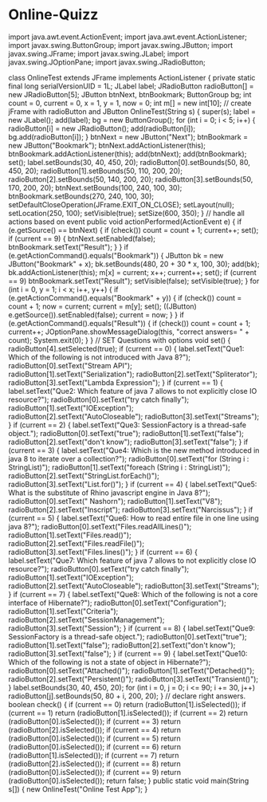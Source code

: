 # Online-Quizz
import java.awt.event.ActionEvent;
import java.awt.event.ActionListener;
import javax.swing.ButtonGroup;
import javax.swing.JButton;
import javax.swing.JFrame;
import javax.swing.JLabel;
import javax.swing.JOptionPane;
import javax.swing.JRadioButton;

class OnlineTest extends JFrame implements ActionListener 
{
	private static final long serialVersionUID = 1L;
        JLabel label;
	JRadioButton radioButton[] = new JRadioButton[5];
	JButton btnNext, btnBookmark;
	ButtonGroup bg;
	int count = 0, current = 0, x = 1, y = 1, now = 0;
	int m[] = new int[10];
       // create jFrame with radioButton and JButton
	OnlineTest(String s) {
		super(s);
		label = new JLabel();
		add(label);
		bg = new ButtonGroup();
		for (int i = 0; i < 5; i++) {
			radioButton[i] = new JRadioButton();
			add(radioButton[i]);
			bg.add(radioButton[i]);
		}
		btnNext = new JButton("Next");
		btnBookmark = new JButton("Bookmark");
		btnNext.addActionListener(this);
		btnBookmark.addActionListener(this);
		add(btnNext);
		add(btnBookmark);
		set();
		label.setBounds(30, 40, 450, 20);
		radioButton[0].setBounds(50, 80, 450, 20);
		radioButton[1].setBounds(50, 110, 200, 20);
		radioButton[2].setBounds(50, 140, 200, 20);
		radioButton[3].setBounds(50, 170, 200, 20);
		btnNext.setBounds(100, 240, 100, 30);
		btnBookmark.setBounds(270, 240, 100, 30);
		setDefaultCloseOperation(JFrame.EXIT_ON_CLOSE);
		setLayout(null);
		setLocation(250, 100);
		setVisible(true);
		setSize(600, 350);
	}
        // handle all actions based on event
	public void actionPerformed(ActionEvent e) {
		if (e.getSource() == btnNext) {
			if (check())
				count = count + 1;
			current++;
			set();
			if (current == 9) {
				btnNext.setEnabled(false);
				btnBookmark.setText("Result");
			}
		}
		if (e.getActionCommand().equals("Bookmark")) {
			JButton bk = new JButton("Bookmark" + x);
			bk.setBounds(480, 20 + 30 * x, 100, 30);
			add(bk);
			bk.addActionListener(this);
			m[x] = current;
			x++;
			current++;
			set();
			if (current == 9)
				btnBookmark.setText("Result");
			setVisible(false);
			setVisible(true);
		}
		for (int i = 0, y = 1; i < x; i++, y++) {
			if (e.getActionCommand().equals("Bookmark" + y)) {
				if (check())
					count = count + 1;
				now = current;
				current = m[y];
				set();
				((JButton) e.getSource()).setEnabled(false);
				current = now;
			}
		}
             if (e.getActionCommand().equals("Result")) {
			if (check())
				count = count + 1;
			current++;
			JOptionPane.showMessageDialog(this, "correct answers= " + count);
			System.exit(0);
		}
	}
       // SET Questions with options
	void set() {
		radioButton[4].setSelected(true);
		if (current == 0) {
			label.setText("Que1:  Which of the following is not introduced with Java 8?");
			radioButton[0].setText("Stream API");
			radioButton[1].setText("Serialization");
			radioButton[2].setText("Spliterator");
			radioButton[3].setText("Lambda Expression");
		}
		if (current == 1) {
			label.setText("Que2:  Which feature of java 7 allows to not explicitly close IO resource?");
			radioButton[0].setText("try catch finally");
			radioButton[1].setText("IOException");
			radioButton[2].setText("AutoCloseable");
			radioButton[3].setText("Streams");
		}
		if (current == 2) {
			label.setText("Que3: SessionFactory is a thread-safe object.");
			radioButton[0].setText("true");
			radioButton[1].setText("false");
			radioButton[2].setText("don't know");
			radioButton[3].setText("false");
		}
		if (current == 3) {
			label.setText("Que4: Which is the new method introduced in java 8 to iterate over a collection?");
			radioButton[0].setText("for (String i : StringList)");
			radioButton[1].setText("foreach (String i : StringList)");
			radioButton[2].setText("StringList.forEach()");
			radioButton[3].setText("List.for()");
		}
		if (current == 4) {
			label.setText("Que5:  What is the substitute of Rhino javascript engine in Java 8?");
			radioButton[0].setText(" Nashorn");
			radioButton[1].setText("V8");
			radioButton[2].setText("Inscript");
			radioButton[3].setText("Narcissus");
		}
		if (current == 5) {
			label.setText("Que6: How to read entire file in one line using java 8?");
			radioButton[0].setText("Files.readAllLines()");
			radioButton[1].setText("Files.read()");
			radioButton[2].setText("Files.readFile()");
			radioButton[3].setText("Files.lines()");
		}
		if (current == 6) {
			label.setText("Que7:  Which feature of java 7 allows to not explicitly close IO resource?");
			radioButton[0].setText("try catch finally");
			radioButton[1].setText("IOException");
			radioButton[2].setText("AutoCloseable");
			radioButton[3].setText("Streams");
		}
		if (current == 7) {
			label.setText("Que8:  Which of the following is not a core interface of Hibernate?");
			radioButton[0].setText("Configuration");
			radioButton[1].setText("Criteria");
			radioButton[2].setText("SessionManagement");
			radioButton[3].setText("Session");
		}
		if (current == 8) {
			label.setText("Que9: SessionFactory is a thread-safe object.");
			radioButton[0].setText("true");
			radioButton[1].setText("false");
			radioButton[2].setText("don't know");
			radioButton[3].setText("false");
		}
		if (current == 9) {
			label.setText("Que10: Which of the following is not a state of object in Hibernate?");
			radioButton[0].setText("Attached()");
			radioButton[1].setText("Detached()");
			radioButton[2].setText("Persistent()");
			radioButton[3].setText("Transient()");
		}
		label.setBounds(30, 40, 450, 20);
		for (int i = 0, j = 0; i <= 90; i += 30, j++)
			radioButton[j].setBounds(50, 80 + i, 200, 20);
	}
        // declare right answers.
	boolean check() {
		if (current == 0)
			return (radioButton[1].isSelected());
		if (current == 1)
			return (radioButton[1].isSelected());
		if (current == 2)
			return (radioButton[0].isSelected());
		if (current == 3)
			return (radioButton[2].isSelected());
		if (current == 4)
			return (radioButton[0].isSelected());
		if (current == 5)
			return (radioButton[0].isSelected());
		if (current == 6)
			return (radioButton[1].isSelected());
		if (current == 7)
			return (radioButton[2].isSelected());
		if (current == 8)
			return (radioButton[0].isSelected());
		if (current == 9)
			return (radioButton[0].isSelected());
		return false;
	}
           public static void main(String s[]) {
		new OnlineTest("Online Test App");
	}

